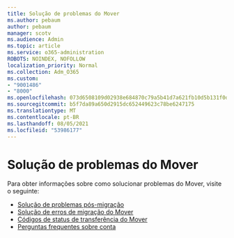 ```yaml
---
title: Solução de problemas do Mover
ms.author: pebaum
author: pebaum
manager: scotv
ms.audience: Admin
ms.topic: article
ms.service: o365-administration
ROBOTS: NOINDEX, NOFOLLOW
localization_priority: Normal
ms.collection: Adm_O365
ms.custom:
- "9001486"
- "8000"
ms.openlocfilehash: 073d6508109d02938e684870c79a5b41d7a621fb10d5b131f0d9103901fce460
ms.sourcegitcommit: b5f7da89a650d2915dc652449623c78be6247175
ms.translationtype: MT
ms.contentlocale: pt-BR
ms.lasthandoff: 08/05/2021
ms.locfileid: "53986177"
---
```

# <a name="mover-troubleshooting"></a>Solução de problemas do Mover

Para obter informações sobre como solucionar problemas do Mover, visite o seguinte:

- [Solução de problemas pós-migração](https://docs.microsoft.com/sharepointmigration/mover-post-migration-troubleshooting)  
- [Solução de erros de migração do Mover](https://docs.microsoft.com/sharepointmigration/mover-error-faq)  
- [Códigos de status de transferência do Mover](https://docs.microsoft.com/sharepointmigration/mover-transfer-status-codes)
- [Perguntas frequentes sobre conta](https://docs.microsoft.com/sharepointmigration/mover-account-faq)
